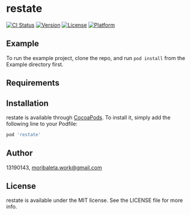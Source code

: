 # restate

[![CI Status](https://img.shields.io/travis/13190143/restate.svg?style=flat)](https://travis-ci.org/13190143/restate)
[![Version](https://img.shields.io/cocoapods/v/restate.svg?style=flat)](https://cocoapods.org/pods/restate)
[![License](https://img.shields.io/cocoapods/l/restate.svg?style=flat)](https://cocoapods.org/pods/restate)
[![Platform](https://img.shields.io/cocoapods/p/restate.svg?style=flat)](https://cocoapods.org/pods/restate)

## Example

To run the example project, clone the repo, and run `pod install` from the Example directory first.

## Requirements

## Installation

restate is available through [CocoaPods](https://cocoapods.org). To install
it, simply add the following line to your Podfile:

```ruby
pod 'restate'
```

## Author

13190143, moribaleta.work@gmail.com

## License

restate is available under the MIT license. See the LICENSE file for more info.
